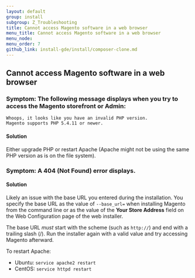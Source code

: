 ```yaml
---
layout: default
group: install
subgroup: Z_Troubleshooting
title: Cannot access Magento software in a web browser
menu_title: Cannot access Magento software in a web browser
menu_node: 
menu_order: 7
github_link: install-gde/install/composer-clone.md
---
```



<h2 id="install-trouble-web-browser">Cannot access Magento software in a web browser</h2>

### Symptom: The following message displays when you try to access the Magento storefront or Admin:

	Whoops, it looks like you have an invalid PHP version.
	Magento supports PHP 5.4.11 or newer.
	
#### Solution

Either upgrade PHP or restart Apache (Apache might not be using the same PHP version as is on the file system).

### Symptom: A 404 (Not Found) error displays.

#### Solution

Likely an issue with the base URL you entered during the installation. You specify the base URL as the value of `--base_url=` when installing Magento from the command line or as the value of the **Your Store Address** field on the Web Configuration page of the web installer.
	
The base URL *must* start with the scheme (such as `http://`) and end with a trailing slash (/). Run the installer again with a valid value and try accessing Magento afterward.

To restart Apache:

*	Ubuntu: `service apache2 restart`
*	CentOS: `service httpd restart`

